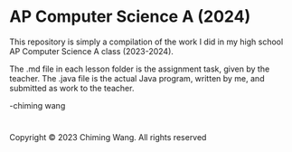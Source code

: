 # AP Computer Science A (2024)

This repository is simply a compilation of the work I did in my high school AP Computer Science A class (2023-2024).

The .md file in each lesson folder is the assignment task, given by the teacher. The .java file is the actual Java program, written by me, and submitted as work to the teacher.

-chiming wang

#  
Copyright © 2023 Chiming Wang. All rights reserved
